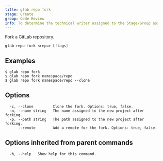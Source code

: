 ```yaml
---
title: glab repo fork
stage: Create
group: Code Review
info: To determine the technical writer assigned to the Stage/Group associated with this page, see https://about.gitlab.com/handbook/product/ux/technical-writing/#assignments
---
```


<!--
This documentation is auto generated by a script.
Please do not edit this file directly. Run `make gen-docs` instead.
-->

Fork a GitLab repository.

```plaintext
glab repo fork <repo> [flags]
```

## Examples

```console
$ glab repo fork
$ glab repo fork namespace/repo
$ glab repo fork namespace/repo --clone

```

## Options

```plaintext
  -c, --clone         Clone the fork. Options: true, false.
  -n, --name string   The name assigned to the new project after forking.
  -p, --path string   The path assigned to the new project after forking.
      --remote        Add a remote for the fork. Options: true, false.
```

## Options inherited from parent commands

```plaintext
  -h, --help   Show help for this command.
```
